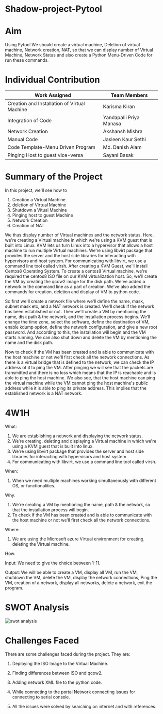 # Shadow-project-Pytool

# Aim 
Using Pytool We should create a virtual machine, Deletion of virtual machine, Network creation, NAT, so that we can display number of Virtual Machine, Network Status and also create a Python Menu-Driven Code for run these commands.
# Individual Contribution
| Work Assigned | Team Members  |
| ------------- | ------------- |
| Creation and Installation of Virtual Machine  | Karisma Kiran  |
| Integration of Code  | Yandapalli Priya Manasa  |
| Network Creation  |  Akshansh Mishra  |
| Manual Code   |  Jasleen Kaur Sethi  |
| Code Template-Menu Driven Program  |  Md. Danish Alam  |
| Pinging Host to guest vice-versa  | Sayani Basak  |

# Summary of the Project
In this project, we'll see how to 
1. Creation a Virtual Machine
2. deletion of Virtual Machine
3. Shutdown a Vitual Machine
4. Pinging host to guest Machine
5. Network Creation
6. Creation of NAT

We thus display number of Virtual machines and the network status. Here, we're creating a Virtual machine in which we're using a KVM guest that is built into Linux. KVM lets us turn Linux into a hypervisor that allows a host machine to run multiple Virtual machines. We're using libvirt package that provides the server and the host side libraries for interacting with hypervisors and host system. For communicating with libvirt, we use a command line tool called virsh. After creating a KVM Guest, we'll install Centos8 Operating System. To create a centos8 Virtual machine, we're required the centos8 ISO file on our KVM virtualization host. So, we'll create the VM by creating the qcow2 image for the disk path. We've added a network in the command line as a part of creation. We've also added the commands for creation, deletion and display of VM to python code.

So first we'll create a network file where we'll define the name, mask, subnet mask etc, and a NAT network is created. We'll check if the network has been established or not. Then we'll create a VM by mentioning the name, disk path & the network, and the installation process begins. We'll change the time zone, select the software, define the destination of VM, enable kdump option, define the network configuration, and give a new root password. And according to this, the installation will begin and the VM starts running. We can also shut down and delete the VM by mentioning the name and the disk path.

Now to check if the VM has been created and is able to communicate with the host machine or not we'll first check all the network connections. As there is a virtual bridge that is defined to the network, we can check the IP address of it to ping the VM. After pinging we will see that the packets are transmitted and there is no loss which means that the IP is reachable and is able to ping the host machine. We also see, that the host machine can ping the virtual machine while the VM cannot ping the host machine's public address while it is able to ping its private address. This implies that the established network is a NAT network.

# 4W1H
What: 
1. We are establishing a network and displaying the network status.
2. We're creating, deleting and displaying a Virtual machine in which we're using a KVM guest that is built into linux. 
3. We're using libvirt package that provides the server and host side libraries for interacting with hypervisors and host system.  
4. For communicating with libvirt, we use a command line tool called virsh.  

When:
1. When we need multiple machines working simultaneously with different OS, or functionalities. 

Why:
1.  We're creating a VM by mentioning the name, path & the network, so that the installation process will begin.
2.  To check if the VM has been created and is able to communicate with the host machine or not we'll first check all the network connections. 

Where:
1. We are using the Microsoft azure Virtual environment for creating, deleting the Virtual machine.

How:

Input: We need to give the choice between 1-11. 

Output: We will be able to create a VM, display all VM, run the VM, shutdown the VM, delete the VM, display the network connections, Ping the VM, creation of a network, display all networks, delete a network, exit the program.

# SWOT Analysis

![swot analysis](https://user-images.githubusercontent.com/78854464/118943177-028a6780-b971-11eb-90a2-93cfda663e4b.png)


# Challenges Faced 
There are some challenges faced during the project. They are:


1. Deploying the ISO Image to the Virtual Machine.

2. Finding differences between ISO and qcow2.

3. Adding network XML file to the python code.

4. While connecting to the portal Network connecting issues for connecting to serial console.

5. All the issues were solved by searching on internet and with references.
